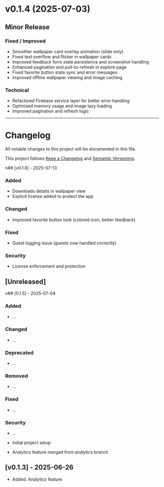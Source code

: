 # v0.1.4 (2025-07-03)
## Minor Release

### Fixed / Improved
- Smoother wallpaper card overlay animation (slide only)
- Fixed text overflow and flicker in wallpaper cards
- Improved feedback form state persistence and screenshot handling
- Enhanced pagination and pull-to-refresh in explore page
- Fixed favorite button state sync and error messages
- Improved offline wallpaper viewing and image caching

### Technical
- Refactored Firebase service layer for better error handling
- Optimized memory usage and image lazy loading
- Improved pagination and refresh logic

---
# Changelog

All notable changes to this project will be documented in this file.

This project follows [Keep a Changelog](https://keepachangelog.com/en/1.0.0/) and [Semantic Versioning](https://semver.org/spec/v2.0.0.html).

n## [v0.1.8] - 2025-07-13
### Added
- Downloads details in wallpaper view
- Explicit license added to protect the app

### Changed
- Improved favorite button look (colored icon, better feedback)

### Fixed
- Guest logging issue (guests now handled correctly)

### Security
- License enforcement and protection

## [Unreleased]
n## [0.1.5] - 2025-07-04
### Added
- ...

### Changed
- ...

### Deprecated
- ...

### Removed
- ...

### Fixed
- ...

### Security
- ...

- Initial project setup
- Analytics feature merged from analytics branch

## [v0.1.3] - 2025-06-26
- Added: Analytics feature